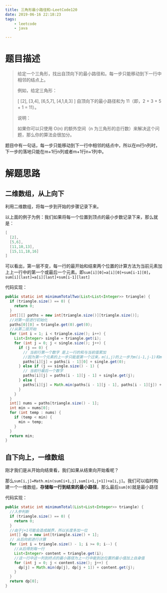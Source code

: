 ```yaml
---
title: 三角形最小路径和—LeetCode120
date: 2019-06-16 22:18:23
tags: 
	- leetcode
	- java

---
```


# 题目描述

> 给定一个三角形，找出自顶向下的最小路径和。每一步只能移动到下一行中相邻的结点上。
>
> 例如，给定三角形：
>
> \[
>      \[2],
>     \[3,4],
>    \[6,5,7],
>   \[4,1,8,3]
> ]
> 自顶向下的最小路径和为 11（即，2 + 3 + 5 + 1 = 11）。
>
> 说明：
>
> 如果你可以只使用 O(n) 的额外空间（n 为三角形的总行数）来解决这个问题，那么你的算法会很加分。
>

题目中有一句话，每一步只能移动到下一行中相邻的结点中，所以在m行n列时，下一步的落地只能在m+1行n列或者m+1行n+1列中。

<!--more-->

# 解题思路

## 二维数组，从上向下

利用二维数组，将每一步到开始的步骤记录下来。

以上面的例子为例：我们如果将每一个位置到顶点的最小步数记录下来，那么就是：

```java
[
  [2],
  [5,6],
  [11,10,13],
  [15,11,18,16]
]
```

可以看出，第一层不变，每一行的最开始和结束两个位置的计算方法为当前元素加上上一行中的第一个或最后一个元素。即`sum[i][0]=a[i][0]+sum[i-1][0]`，`sum[i][last]=a[i][last]+sum[i-1][last]`

代码实现：

```java
public static int minimumTotalTwo(List<List<Integer>> triangle) {
  if (triangle.size() == 0) {
    return 0;
  }
  int[][] paths = new int[triangle.size()][triangle.size()];
  //对第一层进行初始化
  paths[0][0] = triangle.get(0).get(0);
  //从第二层开始
  for (int i = 1; i < triangle.size(); i++) {
    List<Integer> single = triangle.get(i);
    for (int j = 0; j < single.size(); j++) {
      if (j == 0) {
        // 当前行第一个数字 是上一行的和与当前值累加 
        //因为第一个元素的上一步只能是第一个过来，m(i,j)的上一步为m(i-1,j-1)和m(i-1,j)由于j已经为0，所以j-1不存在，后面同理在当前行中的最后一个元素，在上一行中是没有的
        paths[i][j] = paths[i - 1][0] + single.get(0);
      } else if (j == single.size() - 1) {
        // 当前行最后一个数字
        paths[i][j] = paths[i - 1][j - 1] + single.get(j);
      } else {
        paths[i][j] = Math.min(paths[i - 1][j - 1], paths[i - 1][j]) + single.get(j);
      }
    }
  }
  int[] nums = paths[triangle.size() - 1];
  int min = nums[0];
  for (int temp : nums) {
    if (temp < min) {
      min = temp;
    }
  }
  return min;
}
```

## 自下向上，一维数组

刚才我们是从开始向结束看，我们如果从结束向开始看呢？

那么`sum[i,j]=Math.min(sum[i+1,j],sum[i+1,j+1])+a[i,j]`。我们可以临时构建一个一维数组，**存储每一行到结束的最小路径**，那么最后`sum[0]`就是最小路径

代码实现：

```java
public static int minimumTotal(List<List<Integer>> triangle) {
  //入参判断
  if (triangle.size() == 0) {
    return 0;
  }
  //由于j+1可能会造成越界，所以长度多加一位
  int[] dp = new int[triangle.size() + 1];
  // 从后向前进行计算
  for (int i = triangle.size() - 1; i >= 0; i--) {
    //从后得到每一行
    List<Integer> content = triangle.get(i);
    //这一行中这一列到终点的最小路径为上一行中能到达位置的最小值加上自身值
    for (int j = 0; j < content.size(); j++) {
      dp[j] = Math.min(dp[j], dp[j + 1]) + content.get(j);
    }
  }
  return dp[0];
}
```

